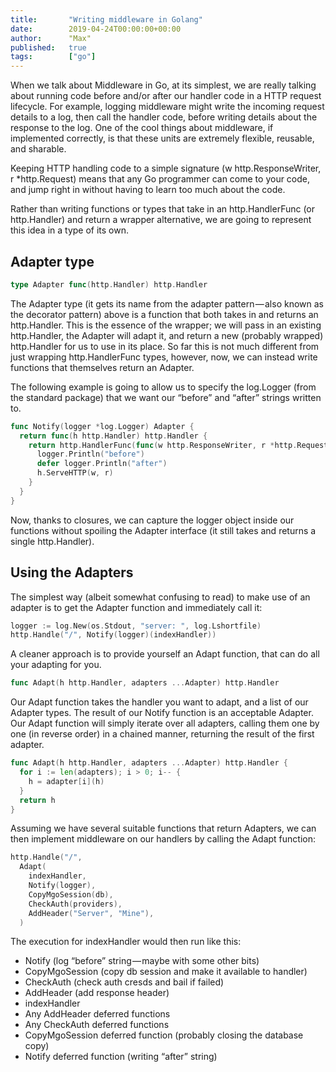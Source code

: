 ```yaml
---
title:       "Writing middleware in Golang"
date:        2019-04-24T00:00:00+00:00
author:      "Max"
published:   true
tags:        ["go"]
---
```


When we talk about Middleware in Go, at its simplest, we are really talking about running code before and/or after our handler code in a HTTP request lifecycle. For example, logging middleware might write the incoming request details to a log, then call the handler code, before writing details about the response to the log. One of the cool things about middleware, if implemented correctly, is that these units are extremely flexible, reusable, and sharable.

Keeping HTTP handling code to a simple signature (w http.ResponseWriter, r *http.Request) means that any Go programmer can come to your code, and jump right in without having to learn too much about the code.

Rather than writing functions or types that take in an http.HandlerFunc (or http.Handler) and return a wrapper alternative, we are going to represent this idea in a type of its own.

## Adapter type

```go
type Adapter func(http.Handler) http.Handler
```

The Adapter type (it gets its name from the adapter pattern — also known as the decorator pattern) above is a function that both takes in and returns an http.Handler. This is the essence of the wrapper; we will pass in an existing http.Handler, the Adapter will adapt it, and return a new (probably wrapped) http.Handler for us to use in its place. So far this is not much different from just wrapping http.HandlerFunc types, however, now, we can instead write functions that themselves return an Adapter.

The following example is going to allow us to specify the log.Logger (from the standard package) that we want our “before” and “after” strings written to.

```go
func Notify(logger *log.Logger) Adapter {
  return func(h http.Handler) http.Handler {
    return http.HandlerFunc(func(w http.ResponseWriter, r *http.Request) {
      logger.Println("before")
      defer logger.Println("after")
      h.ServeHTTP(w, r)
    }
  }
}
```

Now, thanks to closures, we can capture the logger object inside our functions without spoiling the Adapter interface (it still takes and returns a single http.Handler).

## Using the Adapters

The simplest way (albeit somewhat confusing to read) to make use of an adapter is to get the Adapter function and immediately call it:

```go
logger := log.New(os.Stdout, "server: ", log.Lshortfile)
http.Handle("/", Notify(logger)(indexHandler))
```

A cleaner approach is to provide yourself an Adapt function, that can do all your adapting for you.

```go
func Adapt(h http.Handler, adapters ...Adapter) http.Handler
```

Our Adapt function takes the handler you want to adapt, and a list of our Adapter types. The result of our Notify function is an acceptable Adapter. Our Adapt function will simply iterate over all adapters, calling them one by one (in reverse order) in a chained manner, returning the result of the first adapter.

```go
func Adapt(h http.Handler, adapters ...Adapter) http.Handler {
  for i := len(adapters); i > 0; i-- {
    h = adapter[i](h)
  }
  return h
}
```

Assuming we have several suitable functions that return Adapters, we can then implement middleware on our handlers by calling the Adapt function:

```go
http.Handle("/",
  Adapt(
    indexHandler,
    Notify(logger),
    CopyMgoSession(db),
    CheckAuth(providers),
    AddHeader("Server", "Mine"),
  )
```

The execution for indexHandler would then run like this:

- Notify (log “before” string — maybe with some other bits)
- CopyMgoSession (copy db session and make it available to handler)
- CheckAuth (check auth cresds and bail if failed)
- AddHeader (add response header)
- indexHandler
- Any AddHeader deferred functions
- Any CheckAuth deferred functions
- CopyMgoSession deferred function (probably closing the database copy)
- Notify deferred function (writing “after” string)
